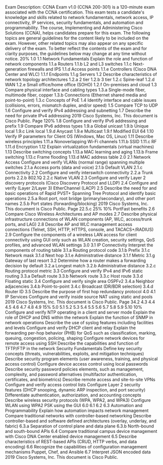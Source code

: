 Exam Description: CCNA Exam v1.0 (CCNA 200-301) is a 120-minute exam associated with the CCNA
certification. This exam tests a candidate's knowledge and skills related to network fundamentals,
network access, IP connectivity, IP services, security fundamentals, and automation and
programmability. The course, Implementing and Administering Cisco Solutions (CCNA), helps candidates
prepare for this exam.
The following topics are general guidelines for the content likely to be included on the exam. However,
other related topics may also appear on any specific delivery of the exam. To better reflect the contents
of the exam and for clarity purposes, the guidelines below may change at any time without notice.
20%
1.0
1.1 Network Fundamentals
Explain the role and function of network components
1.1.a Routers
1.1.b L2 and L3 switches
1.1.c Next-generation firewalls and IPS
1.1.d Access points
1.1.e Controllers (Cisco DNA Center and WLC)
1.1.f Endpoints
1.1.g Servers
1.2 Describe characteristics of network topology architectures
1.2.a 2 tier
1.2.b 3 tier
1.2.c Spine-leaf
1.2.d WAN
1.2.e Small office/home office (SOHO)
1.2.f On-premises and cloud
1.3 Compare physical interface and cabling types
1.3.a Single-mode fiber, multimode fiber, copper
1.3.b Connections (Ethernet shared media and point-to-point)
1.3.c Concepts of PoE
1.4 Identify interface and cable issues (collisions, errors, mismatch duplex, and/or speed)
1.5 Compare TCP to UDP
1.6 Configure and verify IPv4 addressing and subnetting
1.7 Describe the need for private IPv4 addressing
2019 Cisco Systems, Inc. This document is Cisco Public.
Page 120%
1.8 Configure and verify IPv6 addressing and prefix
1.9 Compare IPv6 address types
1.9.a Global unicast
1.9.b Unique local
1.9.c Link local
1.9.d Anycast
1.9.e Multicast
1.9.f Modified EUI 64
1.10 Verify IP parameters for Client OS (Windows, Mac OS, Linux)
1.11 Describe wireless principles
1.11.a Nonoverlapping Wi-Fi channels
1.11.b SSID
1.11.c RF
1.11.d Encryption
1.12 Explain virtualization fundamentals (virtual machines)
1.13 Describe switching concepts
1.13.a MAC learning and aging
1.13.b Frame switching
1.13.c Frame flooding
1.13.d MAC address table
2.0
2.1 Network Access
Configure and verify VLANs (normal range) spanning multiple switches
2.1.a Access ports (data and voice)
2.1.b Default VLAN
2.1.c Connectivity
2.2 Configure and verify interswitch connectivity
2.2.a Trunk ports
2.2.b 802.1Q
2.2.c Native VLAN
2.3 Configure and verify Layer 2 discovery protocols (Cisco Discovery Protocol and LLDP)
2.4 Configure and verify (Layer 2/Layer 3) EtherChannel (LACP)
2.5 Describe the need for and basic operations of Rapid PVST+ Spanning Tree Protocol and
identify basic operations
2.5.a Root port, root bridge (primary/secondary), and other port names
2.5.b Port states (forwarding/blocking)
2019 Cisco Systems, Inc. This document is Cisco Public.
Page 22.5.c
25%
10%
PortFast benefits
2.6 Compare Cisco Wireless Architectures and AP modes
2.7 Describe physical infrastructure connections of WLAN components (AP, WLC,
access/trunk ports, and LAG)
2.8 Describe AP and WLC management access connections (Telnet, SSH, HTTP, HTTPS,
console, and TACACS+/RADIUS)
2.9 Configure the components of a wireless LAN access for client connectivity using GUI only
such as WLAN creation, security settings, QoS profiles, and advanced WLAN settings
3.0
3.1 IP Connectivity
Interpret the components of routing table
3.1.a Routing protocol code
3.1.b Prefix
3.1.c Network mask
3.1.d Next hop
3.1.e Administrative distance
3.1.f Metric
3.1.g Gateway of last resort
3.2 Determine how a router makes a forwarding decision by default
3.2.a Longest match
3.2.b Administrative distance
3.2.c Routing protocol metric
3.3 Configure and verify IPv4 and IPv6 static routing
3.3.a Default route
3.3.b Network route
3.3.c Host route
3.3.d Floating static
3.4 Configure and verify single area OSPFv2
3.4.a Neighbor adjacencies
3.4.b Point-to-point
3.4.c Broadcast (DR/BDR selection)
3.4.d Router ID
3.5 Describe the purpose of first hop redundancy protocol
4.0
4.1 IP Services
Configure and verify inside source NAT using static and pools
2019 Cisco Systems, Inc. This document is Cisco Public.
Page 34.2
4.3
4.4
4.5
4.6
4.7
4.8
4.9
15%
5.0
5.1
5.2
5.3
5.4
5.5
5.6
5.7
5.8
5.9
5.10
10%
Configure and verify NTP operating in a client and server mode
Explain the role of DHCP and DNS within the network
Explain the function of SNMP in network operations
Describe the use of syslog features including facilities and levels
Configure and verify DHCP client and relay
Explain the forwarding per-hop behavior (PHB) for QoS such as classification, marking,
queuing, congestion, policing, shaping
Configure network devices for remote access using SSH
Describe the capabilities and function of TFTP/FTP in the network
Security Fundamentals
Define key security concepts (threats, vulnerabilities, exploits, and mitigation
techniques)
Describe security program elements (user awareness, training, and physical access
control)
Configure device access control using local passwords
Describe security password policies elements, such as management, complexity, and
password alternatives (multifactor authentication, certificates, and biometrics)
Describe remote access and site-to-site VPNs
Configure and verify access control lists
Configure Layer 2 security features (DHCP snooping, dynamic ARP inspection, and port
security)
Differentiate authentication, authorization, and accounting concepts
Describe wireless security protocols (WPA, WPA2, and WPA3)
Configure WLAN using WPA2 PSK using the GUI
6.0
6.1
6.2
6.3 Automation and Programmability
Explain how automation impacts network management
Compare traditional networks with controller-based networking
Describe controller-based and software defined architectures (overlay, underlay, and
fabric)
6.3.a Separation of control plane and data plane
6.3.b North-bound and south-bound APIs
6.4 Compare traditional campus device management with Cisco DNA Center enabled device
management
6.5 Describe characteristics of REST-based APIs (CRUD, HTTP verbs, and data encoding)
6.6 Recognize the capabilities of configuration management mechanisms Puppet, Chef, and
Ansible
6.7 Interpret JSON encoded data
2019 Cisco Systems, Inc. This document is Cisco Public.
